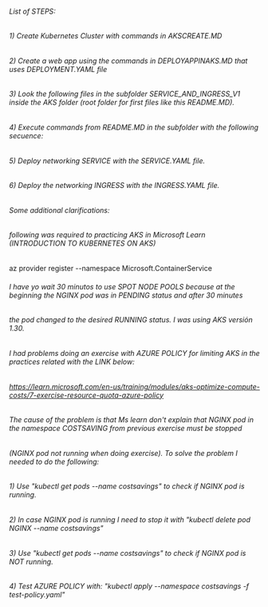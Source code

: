 ###### List of STEPS:
###### 1) Create Kubernetes Cluster with commands in AKSCREATE.MD
###### 2) Create a web app using the commands in DEPLOYAPPINAKS.MD that uses DEPLOYMENT.YAML file
###### 3) Look the following files in the subfolder SERVICE_AND_INGRESS_V1 inside the AKS folder (root folder for first files like this README.MD).
###### 4) Execute commands from README.MD in the subfolder with the following secuence:
###### 5) Deploy networking SERVICE with the SERVICE.YAML file.
###### 6) Deploy the networking INGRESS with the INGRESS.YAML file.

###### Some additional clarifications:
###### following was required to practicing AKS in Microsoft Learn (INTRODUCTION TO KUBERNETES ON AKS)
az provider register --namespace Microsoft.ContainerService

###### I have yo wait 30 minutos to use SPOT NODE POOLS because at the beginning the NGINX pod was in PENDING status and after 30 minutes
###### the pod changed to the desired RUNNING status. I was using AKS versión 1.30.

###### I had problems doing an exercise with AZURE POLICY for limiting AKS in the practices related with the LINK below:
######  https://learn.microsoft.com/en-us/training/modules/aks-optimize-compute-costs/7-exercise-resource-quota-azure-policy
######  The cause of the problem is that Ms learn don't explain that NGINX pod in the namespace COSTSAVING from previous exercise must be stopped 
######  (NGINX pod not running when doing exercise). To solve the problem I needed to do the following:
######  1) Use "kubectl get pods --name costsavings" to check if NGINX pod is running.
######  2) In case NGINX pod is running I need to stop it with "kubectl delete pod NGINX --name costsavings" 
######  3) Use "kubectl get pods --name costsavings" to check if NGINX pod is NOT running.
######  4) Test AZURE POLICY with: "kubectl apply --namespace costsavings -f test-policy.yaml"

